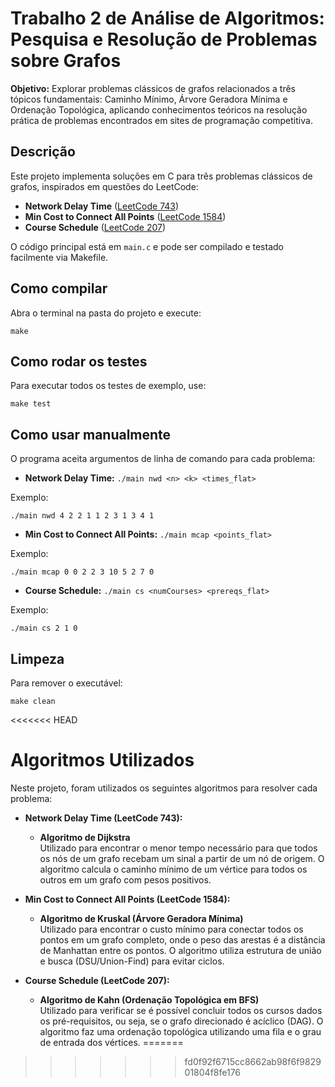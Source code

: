 # Trabalho 2 de Análise de Algoritmos: Pesquisa e Resolução de Problemas sobre Grafos

**Objetivo:** Explorar problemas clássicos de grafos relacionados a três tópicos fundamentais: Caminho Mínimo, Árvore Geradora Mínima e Ordenação Topológica, aplicando conhecimentos teóricos na resolução prática de problemas encontrados em sites de programação competitiva.

## Descrição

Este projeto implementa soluções em C para três problemas clássicos de grafos, inspirados em questões do LeetCode:

- **Network Delay Time** ([LeetCode 743](https://leetcode.com/problems/network-delay-time/description/))
- **Min Cost to Connect All Points** ([LeetCode 1584](https://leetcode.com/problems/min-cost-to-connect-all-points/description/))
- **Course Schedule** ([LeetCode 207](https://leetcode.com/problems/course-schedule/description/))

O código principal está em `main.c` e pode ser compilado e testado facilmente via Makefile.

## Como compilar

Abra o terminal na pasta do projeto e execute:

```
make
```

## Como rodar os testes

Para executar todos os testes de exemplo, use:

```
make test
```

## Como usar manualmente

O programa aceita argumentos de linha de comando para cada problema:

- **Network Delay Time:** `./main nwd <n> <k> <times_flat>`

Exemplo:
```
./main nwd 4 2 2 1 1 2 3 1 3 4 1
```

- **Min Cost to Connect All Points:** `./main mcap <points_flat>`

Exemplo:
```
./main mcap 0 0 2 2 3 10 5 2 7 0
```

- **Course Schedule:** `./main cs <numCourses> <prereqs_flat>`

Exemplo:
```
./main cs 2 1 0
```

## Limpeza

Para remover o executável:

```
make clean
```
<<<<<<< HEAD

# Algoritmos Utilizados

Neste projeto, foram utilizados os seguintes algoritmos para resolver cada problema:

- **Network Delay Time (LeetCode 743):**
  - **Algoritmo de Dijkstra**  
    Utilizado para encontrar o menor tempo necessário para que todos os nós de um grafo recebam um sinal a partir de um nó de origem. O algoritmo calcula o caminho mínimo de um vértice para todos os outros em um grafo com pesos positivos.

- **Min Cost to Connect All Points (LeetCode 1584):**
  - **Algoritmo de Kruskal (Árvore Geradora Mínima)**  
    Utilizado para encontrar o custo mínimo para conectar todos os pontos em um grafo completo, onde o peso das arestas é a distância de Manhattan entre os pontos. O algoritmo utiliza estrutura de união e busca (DSU/Union-Find) para evitar ciclos.

- **Course Schedule (LeetCode 207):**
  - **Algoritmo de Kahn (Ordenação Topológica em BFS)**  
    Utilizado para verificar se é possível concluir todos os cursos dados os pré-requisitos, ou seja, se o grafo direcionado é acíclico (DAG). O algoritmo faz uma ordenação topológica utilizando uma fila e o grau de entrada dos vértices.
=======
>>>>>>> fd0f92f6715cc8662ab98f6f982901804f8fe176
